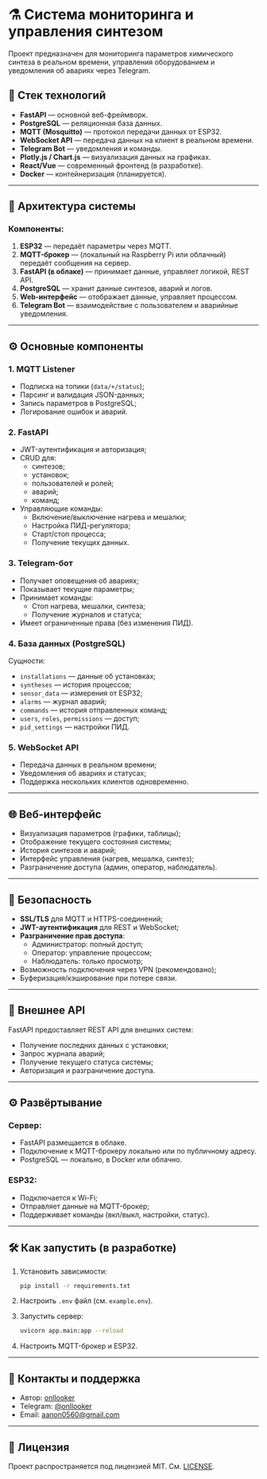# ⚗️ Система мониторинга и управления синтезом

Проект предназначен для мониторинга параметров химического синтеза в реальном времени, управления оборудованием и уведомления об авариях через Telegram.

## 🚀 Стек технологий

- **FastAPI** — основной веб-фреймворк.
- **PostgreSQL** — реляционная база данных.
- **MQTT (Mosquitto)** — протокол передачи данных от ESP32.
- **WebSocket API** — передача данных на клиент в реальном времени.
- **Telegram Bot** — уведомления и команды.
- **Plotly.js / Chart.js** — визуализация данных на графиках.
- **React/Vue** — современный фронтенд (в разработке).
- **Docker** — контейнеризация (планируется).

---

## 🧱 Архитектура системы

### Компоненты:

1. **ESP32** — передаёт параметры через MQTT.
2. **MQTT-брокер** — (локальный на Raspberry Pi или облачный) передаёт сообщения на сервер.
3. **FastAPI (в облаке)** — принимает данные, управляет логикой, REST API.
4. **PostgreSQL** — хранит данные синтезов, аварий и логов.
5. **Web-интерфейс** — отображает данные, управляет процессом.
6. **Telegram Bot** — взаимодействие с пользователем и аварийные уведомления.

---

## ⚙️ Основные компоненты

### 1. MQTT Listener

- Подписка на топики (`data/+/status`);
- Парсинг и валидация JSON-данных;
- Запись параметров в PostgreSQL;
- Логирование ошибок и аварий.

### 2. FastAPI

- JWT-аутентификация и авторизация;
- CRUD для:
  - синтезов;
  - установок;
  - пользователей и ролей;
  - аварий;
  - команд;
- Управляющие команды:
  - Включение/выключение нагрева и мешалки;
  - Настройка ПИД-регулятора;
  - Старт/стоп процесса;
  - Получение текущих данных.

### 3. Telegram-бот

- Получает оповещения об авариях;
- Показывает текущие параметры;
- Принимает команды:
  - Стоп нагрева, мешалки, синтеза;
  - Получение журналов и статуса;
- Имеет ограниченные права (без изменения ПИД).

### 4. База данных (PostgreSQL)

Сущности:

- `installations` — данные об установках;
- `syntheses` — история процессов;
- `sensor_data` — измерения от ESP32;
- `alarms` — журнал аварий;
- `commands` — история отправленных команд;
- `users`, `roles`, `permissions` — доступ;
- `pid_settings` — настройки ПИД.

### 5. WebSocket API

- Передача данных в реальном времени;
- Уведомления об авариях и статусах;
- Поддержка нескольких клиентов одновременно.

---

## 🌐 Веб-интерфейс

- Визуализация параметров (графики, таблицы);
- Отображение текущего состояния системы;
- История синтезов и аварий;
- Интерфейс управления (нагрев, мешалка, синтез);
- Разграничение доступа (админ, оператор, наблюдатель).

---

## 🔐 Безопасность

- **SSL/TLS** для MQTT и HTTPS-соединений;
- **JWT-аутентификация** для REST и WebSocket;
- **Разграничение прав доступа**:
  - Администратор: полный доступ;
  - Оператор: управление процессом;
  - Наблюдатель: только просмотр;
- Возможность подключения через VPN (рекомендовано);
- Буферизация/кэширование при потере связи.

---

## 📡 Внешнее API

FastAPI предоставляет REST API для внешних систем:

- Получение последних данных с установки;
- Запрос журнала аварий;
- Получение текущего статуса системы;
- Авторизация и разграничение доступа.

---

## ⚙️ Развёртывание

### Сервер:

- FastAPI размещается в облаке.
- Подключение к MQTT-брокеру локально или по публичному адресу.
- PostgreSQL — локально, в Docker или облачно.

### ESP32:

- Подключается к Wi-Fi;
- Отправляет данные на MQTT-брокер;
- Поддерживает команды (вкл/выкл, настройки, статус).

---

## 🛠 Как запустить (в разработке)

1. Установить зависимости:
   ```bash
   pip install -r requirements.txt
   ```

2. Настроить `.env` файл (см. `example.env`).

3. Запустить сервер:
   ```bash
   uvicorn app.main:app --reload
   ```

4. Настроить MQTT-брокер и ESP32.

---

## 👥 Контакты и поддержка

- Автор: [onllooker](https://github.com/onllooker)
- Telegram: [@onllooker](https://t.me/onllooker)
- Email: aanon0560@gmail.com

---

## 📝 Лицензия

Проект распространяется под лицензией MIT. См. [LICENSE](https://mit-license.org/).
